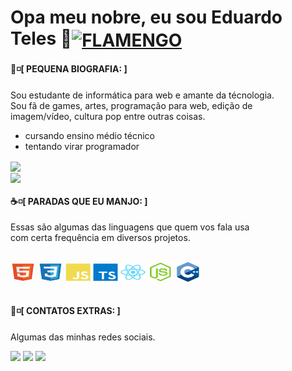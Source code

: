 # Opa meu nobre, eu sou Eduardo Teles 🤙<a href="https://www.flamengo.com.br/" target="_blank"><img align="center" alt="FLAMENGO" height="24" width="23" src="https://fla-bucket-s3-us.s3.amazonaws.com/public/arquivos/transparencia/94/158723694303.png"/></a>
#### 🍣◽[ PEQUENA BIOGRAFIA: ]
<p> Sou estudante de informática para web e amante da técnologia.<br/> Sou fã de games, artes, programação para web, edição de<br/> imagem/vídeo, cultura pop entre outras coisas.

- cursando ensino médio técnico
- tentando virar programador

<div>
  <img align="center" height="177em" src="https://github-readme-stats.vercel.app/api/top-langs/?username=PepsimanEdu&layout=compact&lang_count=16&theme=merko"/><br>
  <img align="center" height="158em" src="https://github-readme-stats.vercel.app/api?username=PepsimanEdu&show_icons=true&theme=merko&count_private=true"/>
</div>

#### ☕◽[ PARADAS QUE EU MANJO: ]
<P>Essas são algumas das linguagens que quem vos fala usa <br/> com certa frequência em diversos projetos.
<div style="display: inline_block"><br/>
<img align="center" alt="HTML5" height="28" width="40" src="https://raw.githubusercontent.com/devicons/devicon/master/icons/html5/html5-original.svg"/>
<img align="center" alt="CSS3" height="28" width="40" src="https://raw.githubusercontent.com/devicons/devicon/master/icons/css3/css3-original.svg"/>
<img align="center" alt="JAVASCRIPT" height="28" width="40" src="https://raw.githubusercontent.com/devicons/devicon/master/icons/javascript/javascript-plain.svg"/>
<img align="center" alt="TYPESCRIPT" height="28" width="40" src="https://raw.githubusercontent.com/devicons/devicon/master/icons/typescript/typescript-original.svg"/>
<img align="center" alt="REACT" height="28" width="40" src="https://raw.githubusercontent.com/devicons/devicon/master/icons/react/react-original.svg"/>
<img align="center" alt="NODE JS" height="31" width="40" src="https://raw.githubusercontent.com/devicons/devicon/master/icons/nodejs/nodejs-original.svg"/>
<img align="center" alt="NODE C++" height="31" width="40" src="https://raw.githubusercontent.com/devicons/devicon/master/icons/cplusplus/cplusplus-original.svg"/>
</div>
<BR/>

#### 🥧◽[ CONTATOS EXTRAS: ]
<P>Algumas das minhas redes sociais.
<div> 
  <a href="https://instagram.com/eduardo_mjcrf?igshid=NTc4MTIwNjQ2YQ=="><img src="https://img.shields.io/badge/-Instagram-%23333?style=for-the-badge&logo=instagram&logoColor=white" target="_blank"></a>
  <a href = "eduardoteles.rib@gmail.com"><img src="https://img.shields.io/badge/-Gmail-%23333?style=for-the-badge&logo=gmail&logoColor=white" target="_blank"></a>
  <a href="https://www.linkedin.com/in/eduardo-ribeiro-teles-75a76b27b/" target="_blank"><img src="https://img.shields.io/badge/-LinkedIn-%23333?style=for-the-badge&logo=linkedin&logoColor=white" target="_blank"></a> 
</div>

